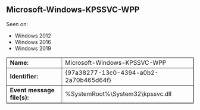 ## Microsoft-Windows-KPSSVC-WPP

Seen on:
* Windows 2012
* Windows 2016
* Windows 2019

<table border="1" class="docutils">
  <tbody>
    <tr>
      <td><b>Name:</b></td>
      <td>Microsoft-Windows-KPSSVC-WPP</td>
    </tr>
    <tr>
      <td><b>Identifier:</b></td>
      <td>{97a38277-13c0-4394-a0b2-2a70b465d64f}</td>
    </tr>
    <tr>
      <td><b>Event message file(s):</b></td>
      <td>%SystemRoot%\System32\kpssvc.dll</td>
    </tr>
  </tbody>
</table>

&nbsp;

